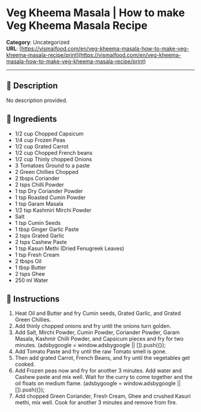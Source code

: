 # Veg Kheema Masala | How to make Veg Kheema Masala Recipe

**Category**: Uncategorized  
**URL**: [https://vismaifood.com/en/veg-kheema-masala-how-to-make-veg-kheema-masala-recipe/print](https://vismaifood.com/en/veg-kheema-masala-how-to-make-veg-kheema-masala-recipe/print)  


---

## 📝 Description
No description provided.



## 🧂 Ingredients
- 1/2 cup Chopped Capsicum
- 1/4 cup Frozen Peas
- 1/2 cup Grated Carrot
- 1/2 cup Chopped French beans
- 1/2 cup Thinly chopped Onions
- 3 Tomatoes Ground to a paste
- 2 Green Chillies Chopped
- 2 tbsps Coriander
- 2 tsps Chilli Powder
- 1 tsp Dry Coriander Powder
- 1 tsp Roasted Cumin Powder
- 1 tsp Garam Masala
- 1/2 tsp Kashmiri Mirchi Powder
- Salt
- 1 tsp Cumin Seeds
- 1 tbsp Ginger Garlic Paste
- 2 tsps Grated Garlic
- 2 tsps Cashew Paste
- 1 tsp Kasuri Methi (Dried Fenugreek Leaves)
- 1 tsp Fresh Cream
- 2 tbsps Oil
- 1 tbsp Butter
- 2 tsps Ghee
- 250 ml Water

## 🍳 Instructions
1. Heat Oil and Butter and fry Cumin seeds, Grated Garlic, and Grated Green Chillies.
2. Add thinly chopped onions and fry until the onions turn golden.
3. Add Salt, Mirchi Powder, Cumin Powder, Coriander Powder, Garam Masala, Kashmir Chilli Powder, and Capsicum pieces and fry for two minutes. (adsbygoogle = window.adsbygoogle || []).push({});
4. Add Tomato Paste and fry until the raw Tomato smell is gone.
5. Then add grated Carrot, French Beans, and fry until the vegetables get cooked.
6. Add Frozen peas now and fry for another 3 minutes. Add water and Cashew paste and mix well. Wait for the curry to come together and the oil floats on medium flame. (adsbygoogle = window.adsbygoogle || []).push({});
7. Add chopped Green Coriander, Fresh Cream, Ghee and crushed Kasuri methi, mix well. Cook for another 3 minutes and remove from fire.


